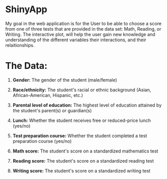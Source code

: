 # ShinyApp
My goal in the web application is for the User to be able to choose a score from one of three tests that are provided in the data set: Math, Reading, or Writing. 
The interactive plot, will help the user gain new knowledge and understanding of the different variables their interactions, and their relaitionships.

# The Data:
1.  **Gender:** The gender of the student (male/female)

2.  **Race/ethnicity:** The student's racial or ethnic background (Asian, African-American, Hispanic, etc.)

3.  **Parental level of education:** The highest level of education attained by the student's parent(s) or guardian(s)

4.  **Lunch:** Whether the student receives free or reduced-price lunch (yes/no)

5.  **Test preparation course:** Whether the student completed a test preparation course (yes/no)

6.  **Math score:** The student's score on a standardized mathematics test

7.  **Reading score:** The student's score on a standardized reading test

8.  **Writing score:** The student's score on a standardized writing test
